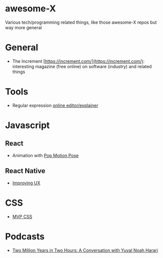 # awesome-X

Various tech/programming related things, like those awesome-X repos but way more general

# General


- The Increment [https://increment.com/](https://increment.com/): interesting magazine (free online) on software (industry) and related things

# Tools

- Regular expression [online editor/explainer](https://regex101.com)

# Javascript

## React

- Animation with [Pop Motion Pose](https://popmotion.io/pose/)

## React Native

- [Improving UX](https://facebook.github.io/react-native/docs/improvingux.html)

# CSS

- [MVP CSS](https://andybrewer.github.io/mvp/)

# Podcasts

- [Two Million Years in Two Hours: A Conversation with Yuval Noah Harari](https://your-undivided-attention.simplecast.com/episodes/two-million-years-in-two-hours-a-conversation-with-yuval-noah-harari-iTBZlnHn)
